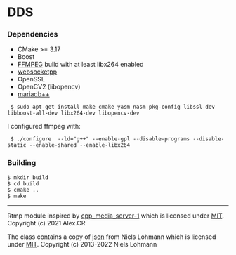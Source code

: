 # DDS

### Dependencies
* CMake >= 3.17
* Boost
* [FFMPEG](https://git.ffmpeg.org/ffmpeg.git) build with at least libx264 enabled
* [websocketpp](https://github.com/zaphoyd/websocketpp)
* OpenSSL
* OpenCV2 (libopencv)
* [mariadb++](https://github.com/viaduck/mariadbpp)

``` $ sudo apt-get install make cmake yasm nasm pkg-config libssl-dev libboost-all-dev libx264-dev libopencv-dev```

I configured ffmpeg with:

``` $ ./configure  --ld="g++" --enable-gpl --disable-programs --disable-static --enable-shared --enable-libx264```

### Building
```
$ mkdir build
$ cd build
$ cmake ..
$ make
```
---
Rtmp module inspired by [cpp_media_server-1](https://github.com/grandi23/cpp_media_server-1) which is licensed under [MIT](https://opensource.org/licenses/MIT). Copyright (c) 2021 Alex.CR

The class contains a copy of [json](https://github.com/nlohmann/json) from Niels Lohmann which is licensed under [MIT](https://opensource.org/licenses/MIT). Copyright (c) 2013-2022 Niels Lohmann
